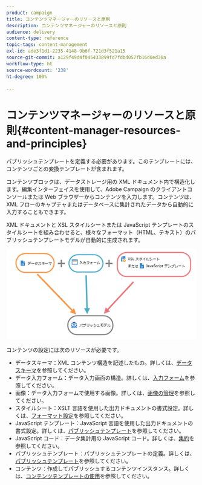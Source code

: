 ```yaml
---
product: campaign
title: コンテンツマネージャーのリソースと原則
description: コンテンツマネージャーのリソースと原則
audience: delivery
content-type: reference
topic-tags: content-management
exl-id: ade3f1d1-2235-4148-9b6f-721d3f521a15
source-git-commit: a129f49d4f045433899fd7fdbd057fb16d0ed36a
workflow-type: ht
source-wordcount: '238'
ht-degree: 100%

---
```


# コンテンツマネージャーのリソースと原則{#content-manager-resources-and-principles}

パブリッシュテンプレートを定義する必要があります。このテンプレートには、コンテンツごとの変換テンプレートが含まれます。

コンテンツブロックは、データストレージ用の XML ドキュメント内で構造化します。編集インターフェイスを使用して、Adobe Campaign のクライアントコンソールまたは Web ブラウザーからコンテンツを入力します。コンテンツは、XML フローのキャプチャまたはデータベースに集計されたデータから自動的に入力することもできます。

XML ドキュメントと XSL スタイルシートまたは JavaScript テンプレートのスタイルシートを組み合わせると、様々なフォーマット（HTML、テキスト）のパブリッシュテンプレートモデルが自動的に生成されます。

![](assets/d_ncs_content_process.png)

コンテンツの設定には次のリソースが必要です。

* データスキーマ：XML コンテンツ構造を記述したもの。詳しくは、[データスキーマ](data-schemas.md)を参照してください。
* データ入力フォーム：データ入力画面の構造。詳しくは、[入力フォーム](input-forms.md)を参照してください。
* 画像：データ入力フォームで使用する画像。詳しくは、[画像の管理](formatting.md#image-management)を参照してください。
* スタイルシート：XSLT 言語を使用した出力ドキュメントの書式設定。詳しくは、[フォーマット設定](formatting.md)を参照してください。
* JavaScript テンプレート：JavaScript 言語を使用した出力ドキュメントの書式設定。詳しくは、[パブリッシュテンプレート](publication-templates.md)を参照してください。
* JavaScript コード：データ集計用の JavaScript コード。詳しくは、[集約](publication-templates.md#aggregator)を参照してください。
* パブリッシュテンプレート：パブリッシュテンプレートの定義。詳しくは、[パブリッシュテンプレート](publication-templates.md)を参照してください。
* コンテンツ：作成してパブリッシュするコンテンツインスタンス。詳しくは、[コンテンツテンプレートの使用](using-a-content-template.md)を参照してください。
